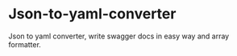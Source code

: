 # Json-to-yaml-converter
Json to yaml converter, write swagger docs in easy way and array formatter.
